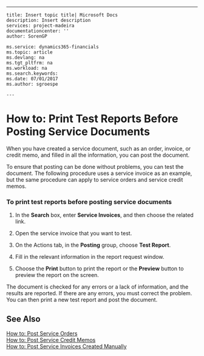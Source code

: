 ---
    title: Insert topic title| Microsoft Docs
    description: Insert description
    services: project-madeira
    documentationcenter: ''
    author: SorenGP

    ms.service: dynamics365-financials
    ms.topic: article
    ms.devlang: na
    ms.tgt_pltfrm: na
    ms.workload: na
    ms.search.keywords:
    ms.date: 07/01/2017
    ms.author: sgroespe

    ---
# How to: Print Test Reports Before Posting Service Documents
When you have created a service document, such as an order, invoice, or credit memo, and filled in all the information, you can post the document.  
  
 To ensure that posting can be done without problems, you can test the document. The following procedure uses a service invoice as an example, but the same procedure can apply to service orders and service credit memos.  
  
### To print test reports before posting service documents  
  
1.  In the **Search** box, enter **Service Invoices**, and then choose the related link.  
  
2.  Open the service invoice that you want to test.  
  
3.  On the Actions tab, in the **Posting** group, choose **Test Report**.  
  
4.  Fill in the relevant information in the report request window.  
  
5.  Choose the **Print** button to print the report or the **Preview** button to preview the report on the screen.  
  
 The document is checked for any errors or a lack of information, and the results are reported. If there are any errors, you must correct the problem. You can then print a new test report and post the document.  
  
## See Also  
 [How to: Post Service Orders](../Service/how-to-post-service-orders.md)   
 [How to: Post Service Credit Memos](../Service/how-to-post-service-credit-memos.md)   
 [How to: Post Service Invoices Created Manually](../Service/how-to-post-service-invoices-created-manually.md)